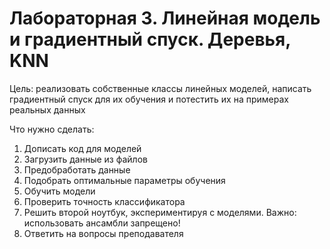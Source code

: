 # Лабораторная 3. Линейная модель и градиентный спуск. Деревья, KNN

Цель: реализовать собственные классы линейных моделей, написать градиентный спуск для их обучения и потестить их на примерах реальных данных

Что нужно сделать:
1. Дописать код для моделей
2. Загрузить данные из файлов
3. Предобработать данные
4. Подобрать оптимальные параметры обучения
5. Обучить модели
6. Проверить точность классификатора
7. Решить второй ноутбук, экспериментируя с моделями. Важно: использовать ансамбли запрещено!
8. Ответить на вопросы преподавателя